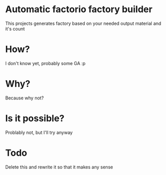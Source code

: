 # Automatic factorio factory builder

This projects generates factory based on your needed output material and it's count

# How?

I don't know yet, probably some GA :p

# Why?

Because why not?

# Is it possible?

Problably not, but I'll try anyway

# Todo

Delete this and rewrite it so that it makes any sense
